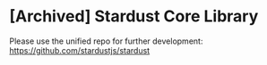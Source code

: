 [Archived] Stardust Core Library
====

Please use the unified repo for further development: https://github.com/stardustjs/stardust
